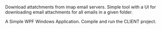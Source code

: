 Download attatchments from imap email servers. Simple tool with a UI for downloading email attachments for all emails in a given folder.

A Simple WPF Windows Application. Compile and run the CLIENT project.

